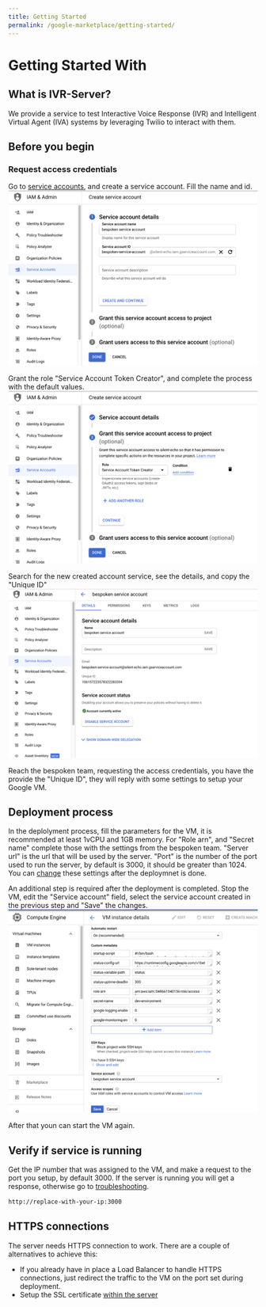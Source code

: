 ```yaml
---
title: Getting Started
permalink: /google-marketplace/getting-started/
---
```

# Getting Started With 

## What is IVR-Server?

We provide a service to test Interactive Voice Response (IVR) and Intelligent Virtual Agent (IVA) systems by leveraging Twilio to interact with them.

## Before you begin

### Request access credentials
Go to [service accounts](https://console.cloud.google.com/iam-admin/serviceaccounts), and create a service account.
Fill the name and id.
[<img src="./assets/google-marketplace-create-service-account-1.png">](./assets/google-marketplace-create-service-account-1.png)

Grant the role "Service Account Token Creator", and complete the process with the default values.
[<img src="./assets/google-marketplace-create-service-account-2.png">](./assets/google-marketplace-create-service-account-2.png)

Search for the new created account service, see the details, and copy the "Unique ID"
[<img src="./assets/google-marketplace-create-service-account-3.png">](./assets/google-marketplace-create-service-account-3.png)

Reach the bespoken team, requesting the access credentials, you have the provide the "Unique ID", they will reply with some settings to setup your Google VM.

## Deployment process
In the deplolyment process, fill the parameters for the VM, it is recommended at least 1vCPU and 1GB memory. For "Role arn", and "Secret name" complete those with the settings from the bespoken team. "Server url" is the url that will be used by the server. "Port" is the number of the port used to run the server, by default is 3000, it should be greater than 1024. You can [change](/google-marketplace/faq/#update-server-settings) these settings after the deploymnet is done.

An additional step is required after the deployment is completed. Stop the VM, edit the "Service account" field, select the service account created in the previous step and "Save" the changes.
[<img src="./assets/google-marketplace-set-service-account.png">](./assets/google-marketplace-set-service-account.png)

After that youn can start the VM again.

## Verify if service is running
Get the IP number that was assigned to the VM, and make a request to the port you setup, by default 3000. If the server is running you will get a response, otherwise go to [troubleshooting](/google-marketplace/faq/#troubleshooting).

```bash
http://replace-with-your-ip:3000
```

## HTTPS connections
The server needs HTTPS connection to work. There are a couple of alternatives to achieve this:

- If you already have in place a Load Balancer to handle HTTPS connections, just redirect the traffic to the VM on the port set during deployment.
- Setup the SSL certificate [within the server](/google-marketplace/faq/#setup-ssl-certificate)
